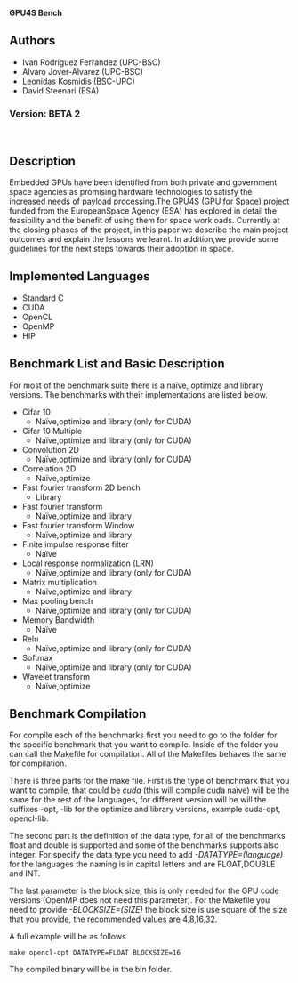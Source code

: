  **GPU4S Bench**

## **Authors**
- Ivan Rodriguez Ferrandez (UPC-BSC)
- Alvaro Jover-Alvarez (UPC-BSC)
- Leonidas Kosmidis (BSC-UPC)
- David Steenari (ESA)

### **Version: BETA 2**  

<br/>

## **Description**
Embedded  GPUs  have  been  identified  from  both private  and  government  space  agencies  as  promising  hardware technologies to satisfy the increased needs of payload processing.The GPU4S (GPU for Space) project funded from the EuropeanSpace  Agency  (ESA)  has  explored  in  detail  the  feasibility  and the  benefit  of  using  them  for  space  workloads.  Currently  at  the closing phases of the project, in this paper we describe the main project outcomes and explain the lessons we learnt. In addition,we  provide  some  guidelines  for  the  next  steps  towards  their adoption  in  space.


## **Implemented Languages**
- Standard C
- CUDA
- OpenCL
- OpenMP
- HIP
  
## **Benchmark List and Basic Description**

For most of the benchmark suite there is a naïve, optimize and library versions. The benchmarks with their implementations are listed below.
- Cifar 10
  - Naïve,optimize and library (only for CUDA)
- Cifar 10 Multiple
  - Naïve,optimize and library (only for CUDA)
- Convolution 2D
  - Naïve,optimize and library (only for CUDA)
- Correlation 2D
  - Naïve,optimize
- Fast fourier transform 2D bench
  - Library
- Fast fourier transform
  - Naïve,optimize and library 
- Fast fourier transform Window
  - Naïve,optimize and library
- Finite impulse response filter
  - Naïve
- Local response normalization (LRN)
  - Naïve,optimize and library (only for CUDA)
- Matrix multiplication
  - Naïve,optimize and library
- Max pooling bench
  - Naïve,optimize and library (only for CUDA)
- Memory Bandwidth 
  - Naïve
- Relu
  - Naïve,optimize and library (only for CUDA)
- Softmax
  - Naïve,optimize and library (only for CUDA)
- Wavelet transform
  - Naïve,optimize


## **Benchmark Compilation**
For compile each of the benchmarks first you need to go to the folder for the specific benchmark that you want to compile.
Inside of the folder you can call the Makefile for compilation. All of the Makefiles behaves the same for compilation. 

There is three parts for the make file. 
First is the type of benchmark that you want to compile, that could be *cuda* (this will compile cuda naïve) will be the same for the rest of the languages, for different version will be will the suffixes -opt, -lib for the optimize and library versions, example cuda-opt, opencl-lib.

The second part is the definition of the data type, for all of the benchmarks float and double is supported and some of the benchmarks supports also integer. For specify the data type you need to add *-DATATYPE=(language)* for the languages the naming is in capital letters and are FLOAT,DOUBLE and INT. 

The last parameter is the block size, this is only needed for the GPU code versions (OpenMP does not need this parameter). For the Makefile you need to provide *-BLOCKSIZE=(SIZE)* the block size is use square of the size that you provide, the recommended values are 4,8,16,32.

A full example will be as follows

``` make opencl-opt DATATYPE=FLOAT BLOCKSIZE=16 ```

The compiled binary will be in the bin folder.

